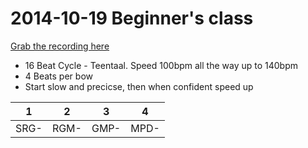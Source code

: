 # 2014-10-19 Beginner's class

[Grab the recording here](https://www.dropbox.com/s/qtt4e4hewg0xpud/2014-10-19-basic-alankaar_srg-_teentaal.MP3?dl=0)

- 16 Beat Cycle - Teentaal.  Speed 100bpm all the way up to 140bpm
- 4 Beats per bow
- Start slow and precicse, then when confident speed up

1 | 2 | 3 | 4
:-: | :-: | :-: | :-:
SRG- | RGM- | GMP- | MPD-

